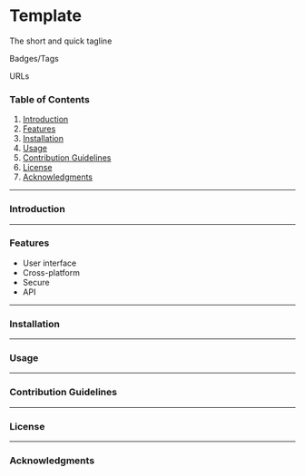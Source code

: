 # Template

The short and quick tagline

Badges/Tags

URLs

### Table of Contents

1. [Introduction](#introduction)
2. [Features](#features)
3. [Installation](#installation)
4. [Usage](#usage)
5. [Contribution Guidelines](#contribution-guidelines)
6. [License](#license)
7. [Acknowledgments](#acknowledgments)

---

### Introduction

---

### Features

* User interface
* Cross-platform
* Secure
* API

---

### Installation

---

### Usage

---

### Contribution Guidelines

---

### License

---

### Acknowledgments


